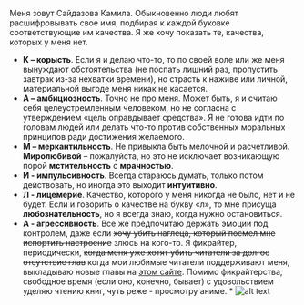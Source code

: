 Меня зовут Сайдазова Камила. Обыкновенно люди любят расшифровывать свое имя, подбирая к каждой буковке соответствующие им качества. Я же хочу показать те, качества, которых у меня нет.
* **К – корысть**. Если я и делаю что-то, то по своей воле или же меня вынуждают обстоятельства (не поспать лишний раз, пропустить завтрак из-за нехватки времени), но страсть к наживе или личной, материальной выгоде меня никак не касается.
* **А – амбициозность**. Точно не про меня. Может быть, я и считаю себя целеустремленным человеком, но не согласна с утверждением «цель оправдывает средства». Я не готова идти по головам людей или делать что-то против собственных моральных принципов ради достижения желаемого. 
* **М – меркантильность**. Не привыкла быть мелочной и расчетливой. **Миролюбивой** – пожалуйста, но это не исключает возникающую порой **мстительность** с **мрачностью**.
* **И - импульсивность**. Всегда стараюсь думать, только потом действовать, но иногда это выходит **интуитивно**.
* **Л - лицемерие**. Качество, которого у меня никогда не было, нет и не будет. Если и говорить о качестве на букву «л», то мне присуща **любознательность**, но я всегда знаю, когда нужно остановиться.
* **А - агрессивность**. Все же предпочитаю держать эмоции под контролем, даже если ~~хочу убить наглеца, который посмел мне испортить настроение~~ злюсь на кого-то.
Я фикрайтер, периодически, ~~когда меня уже хотят убить читатели за долгое отсутствие глав~~ когда мои любимые читатели поддерживают меня, выкладываю новые главы на [этом сайте](http:/ficbook.net). Помимо фикрайтерства, свободное время (если оно, конечно, бывает) с удовольствием уделяю чтению книг, чуть реже - просмотру аниме.  * ![alt text](https://imgur.com/gallery/Ys1y4dK "SAILOR moon")

